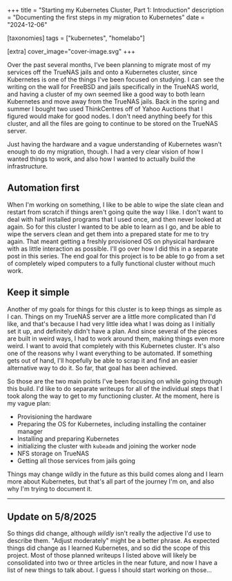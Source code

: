 +++
title = "Starting my Kubernetes Cluster, Part 1: Introduction"
description = "Documenting the first steps in my migration to Kubernetes"
date = "2024-12-06"

[taxonomies]
tags = ["kubernetes", "homelabo"]

[extra]
cover_image="cover-image.svg"
+++

Over the past several months, I’ve been planning to migrate most of my services off the TrueNAS jails and onto a Kubernetes cluster, since Kubernetes is one of the things I've been focused on studying.  I can see the writing on the wall for FreeBSD and jails specifically in the TrueNAS world, and having a cluster of my own seemed like a good way to both learn Kubernetes and move away from the TrueNAS jails.  Back in the spring and summer I bought two used ThinkCentres off of Yahoo Auctions that I figured would make for good nodes.  I don't need anything beefy for this cluster, and all the files are going to continue to be stored on the TrueNAS server.

Just having the hardware and a vague understanding of Kubernetes wasn't enough to do my migration, though.  I had a very clear vision of how I wanted things to work, and also how I wanted to actually build the infrastructure.

## Automation first

When I'm working on something, I like to be able to wipe the slate clean and restart from scratch if things aren't going quite the way I like.  I don't want to deal with half installed programs that I used once, and then never looked at again.  So for this cluster I wanted to be able to learn as I go, and be able to wipe the servers clean and get them into a prepared state for me to try again.  That meant getting a freshly provisioned OS on physical hardware with as little interaction as possible.  I'll go over how I did this in a separate post in this series.  The end goal for this project is to be able to go from a set of completely wiped computers to a fully functional cluster without much work.

## Keep it simple

Another of my goals for things for this cluster is to keep things as simple as I can.  Things on my TrueNAS server are a little more complicated than I'd like, and that's because I had very little idea what I was doing as I initially set it up, and definitely didn't have a plan.  And since several of the pieces are built in weird ways, I had to work around them, making things even more weird.  I want to avoid that completely with this Kubernetes cluster.  It's also one of the reasons why I want everything to be automated.  If something gets out of hand, I'll hopefully be able to scrap it and find an easier alternative way to do it.  So far, that goal has been achieved.

So those are the two main points I've been focusing on while going through this build.  I'd like to do separate writeups for all of the individual steps that I took along the way to get to my functioning cluster.  At the moment, here is my vague plan:

- Provisioning the hardware
- Preparing the OS for Kubernetes, including installing the container manager
- Installing and preparing Kubernetes
- initializing the cluster with `kubeadm` and joining the worker node
- NFS storage on TrueNAS
- Getting all those services from jails going

Things may change wildly in the future as this build comes along and I learn more about Kubernetes, but that's all part of the journey I'm on, and also why I'm trying to document it.

---

## Update on 5/8/2025

So things did change, although *wildly* isn't really the adjective I'd use to describe them.  "Adjust moderately" might be a better phrase.  As expected things did change as I learned Kubernetes, and so did the scope of this project.  Most of those planned writeups I listed above will likely be consolidated into two or three articles in the near future, and now I have a list of new things to talk about.  I guess I should start working on those...
